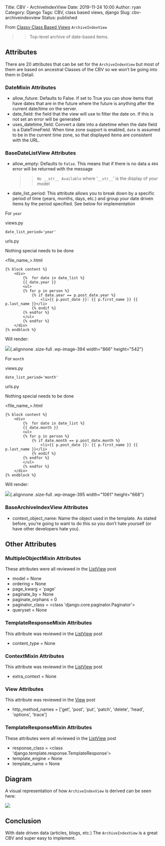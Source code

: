 Title: CBV - ArchiveIndexView
Date: 2019-11-24 10:00
Author: ryan
Category: Django
Tags: CBV, class based views, django
Slug: cbv-archiveindexview
Status: published

From [Classy Class Based Views](http://ccbv.co.uk/projects/Django/2.2/django.views.generic.dates/ArchiveIndexView/) `ArchiveIndexView`

> > Top-level archive of date-based items.

## Attributes

There are 20 attributes that can be set for the `ArchiveIndexView` but most of them are based on ancestral Classes of the CBV so we won’t be going into them in Detail.

### DateMixin Attributes

-   allow_future: Defaults to False. If set to True you can show items that have dates that are in the future where the future is anything after the current date/time on the server.
-   date_field: the field that the view will use to filter the date on. If this is not set an error will be generated
-   uses_datetime_field: Convert a date into a datetime when the date field is a DateTimeField. When time zone support is enabled, `date` is assumed to be in the current time zone, so that displayed items are consistent with the URL.

### BaseDateListView Attributes

-   allow_empty: Defaults to `False`. This means that if there is no data a `404` error will be returned with the message  

    > > `No __str__ Available` where ‘`__str__`’ is the display of your model

-   date_list_period: This attribute allows you to break down by a specific period of time (years, months, days, etc.) and group your date driven items by the period specified. See below for implementation

For `year`

views.py

    date_list_period='year'

urls.py

Nothing special needs to be done

\<file_name\_\>.html

    {% block content %}
        <div>
            {%  for date in date_list %}
            {{ date.year }}
            <ul>
            {% for p in person %}
                {% if date.year == p.post_date.year %}
                    <li>{{ p.post_date }}: {{ p.first_name }} {{ p.last_name }}</li>
                {% endif %}
            {% endfor %}
            </ul>
            {% endfor %}
        </div>
    {% endblock %}

Will render:

![](/images/uploads/2019/11/634B59DC-6BA6-4C5F-B969-E8B924123FFA.jpeg){.alignnone .size-full .wp-image-394 width="866" height="542"}

For `month`

views.py

    date_list_period='month'

urls.py

Nothing special needs to be done

\<file_name\_\>.html

    {% block content %}
        <div>
            {%  for date in date_list %}
            {{ date.month }}
            <ul>
            {% for p in person %}
                {% if date.month == p.post_date.month %}
                    <li>{{ p.post_date }}: {{ p.first_name }} {{ p.last_name }}</li>
                {% endif %}
            {% endfor %}
            </ul>
            {% endfor %}
        </div>
    {% endblock %}

Will render:

![](/images/uploads/2019/11/04B40CD4-3B85-440D-810D-4050727D6120.jpeg){.alignnone .size-full .wp-image-395 width="1061" height="668"}

### BaseArchiveIndexView Attributes

-   context_object_name: Name the object used in the template. As stated before, you’re going to want to do this so you don’t hate yourself (or have other developers hate you).

## Other Attributes

### MultipleObjectMixin Attributes

These attributes were all reviewed in the [ListView](/cbv-listview.html) post

-   model = None
-   ordering = None
-   page_kwarg = 'page'
-   paginate_by = None
-   paginate_orphans = 0
-   paginator_class = \<class 'django.core.paginator.Paginator'\>
-   queryset = None

### TemplateResponseMixin Attributes

This attribute was reviewed in the [ListView](/cbv-listview.html) post

-   content_type = None

### ContextMixin Attributes

This attribute was reviewed in the [ListView](/cbv-listview.html) post

-   extra_context = None

### View Attributes

This attribute was reviewed in the [View](/cbv-view.html) post

-   http_method_names = \['get', 'post', 'put', 'patch', 'delete', 'head', 'options', 'trace'\]

### TemplateResponseMixin Attributes

These attributes were all reviewed in the [ListView](/cbv-listview.html) post

-   response_class = \<class 'django.template.response.TemplateResponse'\>
-   template_engine = None
-   template_name = None

## Diagram

A visual representation of how `ArchiveIndexView` is derived can be seen here:

![](https://yuml.me/diagram/plain;/class/%5BMultipleObjectTemplateResponseMixin%7Bbg:white%7D%5D%5E-%5BArchiveIndexView%7Bbg:green%7D%5D,%20%5BTemplateResponseMixin%7Bbg:white%7D%5D%5E-%5BMultipleObjectTemplateResponseMixin%7Bbg:white%7D%5D,%20%5BBaseArchiveIndexView%7Bbg:white%7D%5D%5E-%5BArchiveIndexView%7Bbg:green%7D%5D,%20%5BBaseDateListView%7Bbg:white%7D%5D%5E-%5BBaseArchiveIndexView%7Bbg:white%7D%5D,%20%5BMultipleObjectMixin%7Bbg:white%7D%5D%5E-%5BBaseDateListView%7Bbg:white%7D%5D,%20%5BContextMixin%7Bbg:white%7D%5D%5E-%5BMultipleObjectMixin%7Bbg:white%7D%5D,%20%5BDateMixin%7Bbg:white%7D%5D%5E-%5BBaseDateListView%7Bbg:white%7D%5D,%20%5BView%7Bbg:lightblue%7D%5D%5E-%5BBaseDateListView%7Bbg:white%7D%5D.svg)

## Conclusion

With date driven data (articles, blogs, etc.) The `ArchiveIndexView` is a great CBV and super easy to implement.
